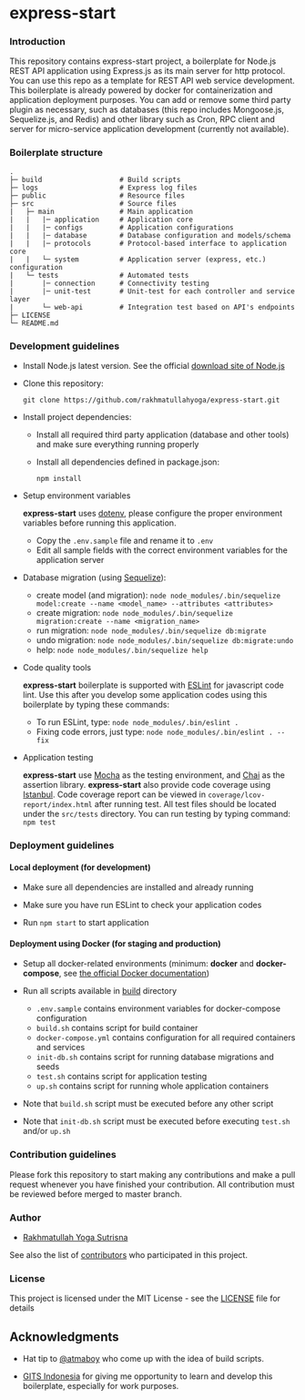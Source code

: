 # express-start #

### Introduction ###

This repository contains express-start project, a boilerplate for Node.js REST API application using Express.js as its main server for http protocol.
You can use this repo as a template for REST API web service development.
This boilerplate is already powered by docker for containerization and application deployment purposes.
You can add or remove some third party plugin as necessary, such as databases (this repo includes Mongoose.js, Sequelize.js, and Redis) and other library such as Cron, RPC client and server for micro-service application development (currently not available).

### Boilerplate structure ###

    .
    ├─ build                   # Build scripts
    ├─ logs                    # Express log files
    ├─ public                  # Resource files
    ├─ src                     # Source files
    |   ├─ main                # Main application
    |   |   |─ application     # Application core
    |   |   |─ configs         # Application configurations
    |   |   |─ database        # Database configuration and models/schema
    |   |   |─ protocols       # Protocol-based interface to application core
    |   |   └─ system          # Application server (express, etc.) configuration
    |   └─ tests               # Automated tests
    |       |─ connection      # Connectivity testing
    |       |─ unit-test       # Unit-test for each controller and service layer 
    |       └─ web-api         # Integration test based on API's endpoints
    ├─ LICENSE
    └─ README.md

### Development guidelines ###

* Install Node.js latest version. See the official [download site of Node.js](https://nodejs.org/en/download/)

* Clone this repository:

    `git clone https://github.com/rakhmatullahyoga/express-start.git`
    
* Install project dependencies:

    - Install all required third party application (database and other tools) and make sure everything running properly
    
    - Install all dependencies defined in package.json:
    
        `npm install`
    
* Setup environment variables

    **express-start** uses [dotenv](https://www.npmjs.com/package/dotenv), please configure the proper environment variables before running this application.
    
    - Copy the `.env.sample` file and rename it to `.env`
    - Edit all sample fields with the correct environment variables for the application server
    
* Database migration (using [Sequelize](http://docs.sequelizejs.com)):

    - create model (and migration): `node node_modules/.bin/sequelize model:create --name <model_name> --attributes <attributes>`
    - create migration: `node node_modules/.bin/sequelize migration:create --name <migration_name>`
    - run migration: `node node_modules/.bin/sequelize db:migrate`
    - undo migration: `node node_modules/.bin/sequelize db:migrate:undo`
    - help: `node node_modules/.bin/sequelize help`

* Code quality tools

    **express-start** boilerplate is supported with [ESLint](https://www.npmjs.com/package/eslint) for javascript code lint.
    Use this after you develop some application codes using this boilerplate by typing these commands:
    
    - To run ESLint, type: `node node_modules/.bin/eslint .`
    - Fixing code errors, just type: `node node_modules/.bin/eslint . --fix`

* Application testing

    **express-start** use [Mocha](http://mochajs.org/) as the testing environment, and [Chai](http://chaijs.com/) as the assertion library.
    **express-start** also provide code coverage using [Istanbul](https://www.npmjs.com/package/istanbul).
    Code coverage report can be viewed in `coverage/lcov-report/index.html` after running test.
    All test files should be located under the `src/tests` directory.
    You can run testing by typing command: `npm test`

### Deployment guidelines ###

#### Local deployment (for development) ####

* Make sure all dependencies are installed and already running

* Make sure you have run ESLint to check your application codes

* Run `npm start` to start application

#### Deployment using Docker (for staging and production) ####

* Setup all docker-related environments (minimum: **docker** and **docker-compose**, see [the official Docker documentation](https://docs.docker.com/))

* Run all scripts available in [build](build) directory

    - `.env.sample` contains environment variables for docker-compose configuration
    - `build.sh` contains script for build container
    - `docker-compose.yml` contains configuration for all required containers and services
    - `init-db.sh` contains script for running database migrations and seeds
    - `test.sh` contains script for application testing
    - `up.sh` contains script for running whole application containers

* Note that `build.sh` script must be executed before any other script

* Note that `init-db.sh` script must be executed before executing `test.sh` and/or `up.sh`

### Contribution guidelines ###

Please fork this repository to start making any contributions and make a pull request whenever you have finished your contribution.
All contribution must be reviewed before merged to master branch.

### Author ###

* [Rakhmatullah Yoga Sutrisna](https://github.com/rakhmatullahyoga)

See also the list of [contributors](https://github.com/rakhmatullahyoga/express-start/graphs/contributors) who participated in this project.

### License ###

This project is licensed under the MIT License - see the [LICENSE](LICENSE) file for details

## Acknowledgments

* Hat tip to [@atmaboy](https://github.com/atmaboy) who come up with the idea of build scripts.

* [GITS Indonesia](https://github.com/gitsindonesia) for giving me opportunity to learn and develop this boilerplate, especially for work purposes.
